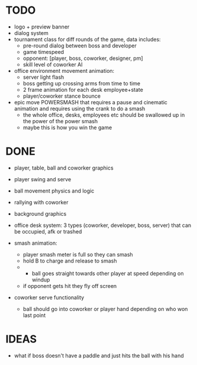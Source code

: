 # TODO
- logo + preview banner
- dialog system
- tournament class for diff rounds of the game, data includes:
	- pre-round dialog between boss and developer
	- game timespeed
	- opponent: [player, boss, coworker, designer, pm]
	- skill level of coworker AI
- office environment movement animation:
	- server light flash
	- boss getting up crossing arms from time to time
	- 2 frame animation for each desk employee+state
	- player/coworker stance bounce
- epic move POWERSMASH that requires a pause and cinematic animation and requires using the crank to do a smash
	- the whole office, desks, employees etc should be swallowed up in the power of the power smash
	- maybe this is how you win the game

# DONE
- player, table, ball and coworker graphics
- player swing and serve
- ball movement physics and logic
- rallying with coworker
- background graphics
- office desk system: 3 types (coworker, developer, boss, server) that can be occupied, afk or trashed

- smash animation:
	- player smash meter is full so they can smash
	- hold B to charge and release to smash
	- * ball goes straight towards other player at speed depending on windup
	- if opponent gets hit they fly off screen
- coworker serve functionality
	- ball should go into coworker or player hand depending on who won last point


# IDEAS
- what if boss doesn't have a paddle and just hits the ball with his hand